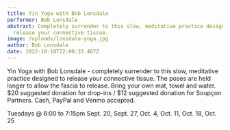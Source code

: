 ```yaml
---
title: Yin Yoga with Bob Lonsdale
performer: Bob Lonsdale
abstract: Completely surrender to this slow, meditative practice designed to
  release your connective tissue.
image: /uploads/lonsdale-yoga.jpg
author: Bob Lonsdale
date: 2022-10-18T22:00:33.467Z
---
```

Yin Yoga with Bob Lonsdale - completely surrender to this slow, meditative practice designed to release your connective tissue.  The poses are held longer to allow the fascia to release.  Bring your own mat, towel and water.  $20 suggested donation for drop-ins / $12 suggested donation for Soupçon Partners. Cash, PayPal and Venmo accepted.

Tuesdays @ 6:00 to 7:15pm  Sept. 20, Sept. 27, Oct. 4, Oct. 11, Oct. 18, Oct. 25